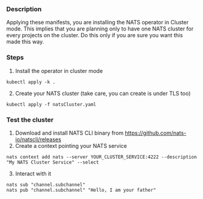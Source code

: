 ### Description
Applying these manifests, you are installing the NATS operator in Cluster mode. This implies that you are planning
only to have one NATS cluster for every projects on the cluster. Do this only if you are sure you want this made this way.


### Steps
1. Install the operator in cluster mode

```
kubectl apply -k .
```
2. Create your NATS cluster (take care, you can create is under TLS too)

```
kubectl apply -f natsCluster.yaml
```

### Test the cluster
1. Download and install NATS CLI binary from https://github.com/nats-io/natscli/releases
2. Create a context pointing your NATS service
```
nats context add nats --server YOUR_CLUSTER_SERVICE:4222 --description "My NATS Cluster Service" --select
```
3. Interact with it
```
nats sub "channel.subchannel"
nats pub "channel.subchannel" "Hello, I am your father"
```
